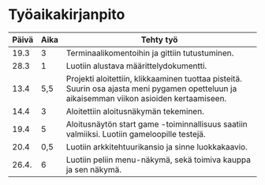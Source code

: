 # Työaikakirjanpito
 Päivä| Aika | Tehty työ
--- | --- | ---
19.3 | 3 | Terminaalikomentoihin ja gittiin tutustuminen.
28.3 | 1 | Luotiin alustava määrittelydokumentti.
13.4 | 5,5 | Projekti aloitettiin, klikkaaminen tuottaa pisteitä. Suurin osa ajasta meni pygamen opetteluun ja aikaisemman viikon asioiden kertaamiseen.
14.4 | 3 | Aloitettiin aloitusnäkymän tekeminen.
19.4 | 5 | Aloitusnäytön start game -toiminnallisuus saatiin valmiiksi. Luotiin gameloopille testejä.
20.4 | 0,5 | Luotiin arkkitehtuurikansio ja sinne luokkakaavio.
26.4. | 6 | Luotiin peliin menu-näkymä, sekä toimiva kauppa ja sen näkymä.
